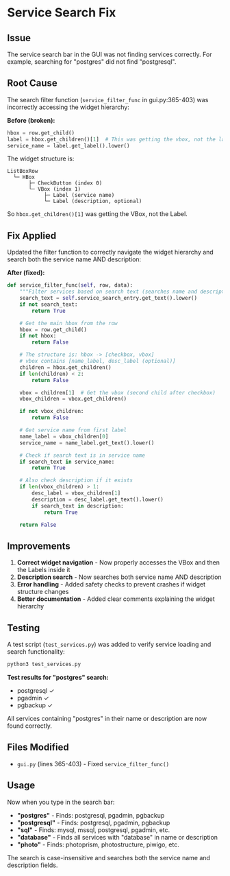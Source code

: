 # Service Search Fix

## Issue
The service search bar in the GUI was not finding services correctly. For example, searching for "postgres" did not find "postgresql".

## Root Cause
The search filter function (`service_filter_func` in gui.py:365-403) was incorrectly accessing the widget hierarchy:

**Before (broken):**
```python
hbox = row.get_child()
label = hbox.get_children()[1]  # This was getting the vbox, not the label
service_name = label.get_label().lower()
```

The widget structure is:
```
ListBoxRow
  └─ HBox
       ├─ CheckButton (index 0)
       └─ VBox (index 1)
            ├─ Label (service name)
            └─ Label (description, optional)
```

So `hbox.get_children()[1]` was getting the VBox, not the Label.

## Fix Applied
Updated the filter function to correctly navigate the widget hierarchy and search both the service name AND description:

**After (fixed):**
```python
def service_filter_func(self, row, data):
    """Filter services based on search text (searches name and description)"""
    search_text = self.service_search_entry.get_text().lower()
    if not search_text:
        return True

    # Get the main hbox from the row
    hbox = row.get_child()
    if not hbox:
        return False

    # The structure is: hbox -> [checkbox, vbox]
    # vbox contains [name_label, desc_label (optional)]
    children = hbox.get_children()
    if len(children) < 2:
        return False

    vbox = children[1]  # Get the vbox (second child after checkbox)
    vbox_children = vbox.get_children()

    if not vbox_children:
        return False

    # Get service name from first label
    name_label = vbox_children[0]
    service_name = name_label.get_text().lower()

    # Check if search text is in service name
    if search_text in service_name:
        return True

    # Also check description if it exists
    if len(vbox_children) > 1:
        desc_label = vbox_children[1]
        description = desc_label.get_text().lower()
        if search_text in description:
            return True

    return False
```

## Improvements
1. **Correct widget navigation** - Now properly accesses the VBox and then the Labels inside it
2. **Description search** - Now searches both service name AND description
3. **Error handling** - Added safety checks to prevent crashes if widget structure changes
4. **Better documentation** - Added clear comments explaining the widget hierarchy

## Testing
A test script (`test_services.py`) was added to verify service loading and search functionality:

```bash
python3 test_services.py
```

**Test results for "postgres" search:**
- postgresql ✓
- pgadmin ✓
- pgbackup ✓

All services containing "postgres" in their name or description are now found correctly.

## Files Modified
- `gui.py` (lines 365-403) - Fixed `service_filter_func()`

## Usage
Now when you type in the search bar:
- **"postgres"** - Finds: postgresql, pgadmin, pgbackup
- **"postgresql"** - Finds: postgresql, pgadmin, pgbackup
- **"sql"** - Finds: mysql, mssql, postgresql, pgadmin, etc.
- **"database"** - Finds all services with "database" in name or description
- **"photo"** - Finds: photoprism, photostructure, piwigo, etc.

The search is case-insensitive and searches both the service name and description fields.

